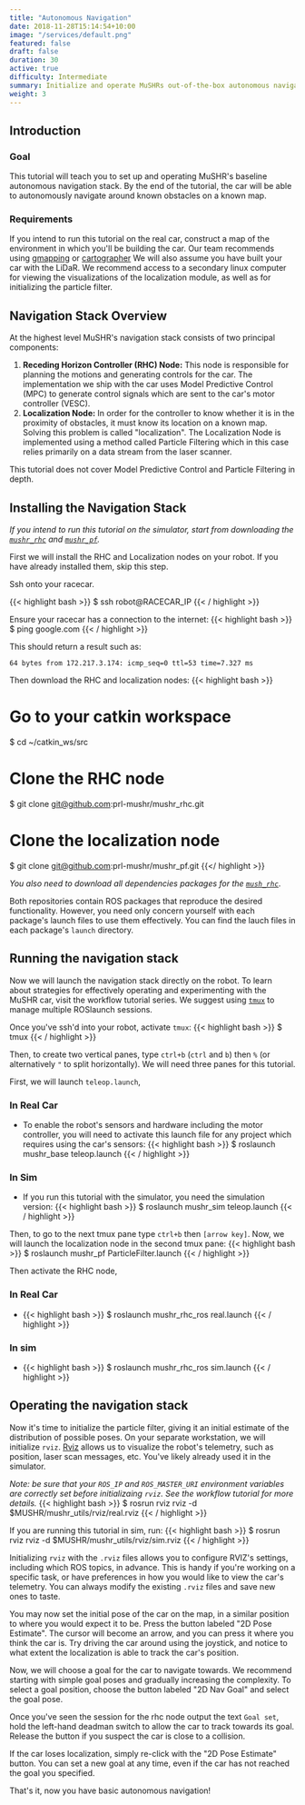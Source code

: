 ```yaml
---
title: "Autonomous Navigation"
date: 2018-11-28T15:14:54+10:00
image: "/services/default.png"
featured: false
draft: false
duration: 30
active: true
difficulty: Intermediate
summary: Initialize and operate MuSHRs out-of-the-box autonomous navigation stack!
weight: 3
---
```


## Introduction

### Goal 

This tutorial will teach you to set up and operating MuSHR's baseline autonomous navigation stack. By the end of the tutorial, the car will be able to autonomously navigate around known obstacles on a known map.

### Requirements

If you intend to run this tutorial on the real car, construct a map of the environment in which you'll be building the car. Our team recommends using [gmapping](https://wiki.ros.org/slam_gmapping) or [cartographer](https://google-cartographer-ros.readthedocs.io/en/latest/) We will also assume you have built your car with the LiDaR. We recommend access to a secondary linux computer for viewing the visualizations of the localization module, as well as for initializing the particle filter.

## Navigation Stack Overview

At the highest level MuSHR's navigation stack consists of two principal components:

1. **Receding Horizon Controller (RHC) Node:** This node is responsible for planning the motions and generating controls for the car. The implementation we ship with the car uses Model Predictive Control (MPC) to generate control signals which are sent to the car's motor controller (VESC).
2. **Localization Node:** In order for the controller to know whether it is in the proximity of obstacles, it must know its location on a known map. Solving this problem is called "localization". The Localization Node is implemented using a method called Particle Filtering which in this case relies primarily on a data stream from the laser scanner.

This tutorial does not cover Model Predictive Control and Particle Filtering in depth.

## Installing the Navigation Stack

*If you intend to run this tutorial on the simulator, start from downloading the [`mushr_rhc`](https://github.com/prl-mushr/mushr_rhc) and [`mushr_pf`](https://github.com/prl-mushr/mushr_pf).*

First we will install the RHC and Localization nodes on your robot. If you have already installed them, skip this step.

Ssh onto your racecar.

{{< highlight bash >}}
$ ssh robot@RACECAR_IP
{{< / highlight >}}

Ensure your racecar has a connection to the internet:
{{< highlight bash >}}
$ ping google.com
{{< / highlight >}}

This should return a result such as:
```
64 bytes from 172.217.3.174: icmp_seq=0 ttl=53 time=7.327 ms
```

Then download the RHC and localization nodes:
{{< highlight bash >}}
# Go to your catkin workspace
$ cd ~/catkin_ws/src
# Clone the RHC node
$ git clone git@github.com:prl-mushr/mushr_rhc.git 
# Clone the localization node
$ git clone git@github.com:prl-mushr/mushr_pf.git
{{</ highlight >}}

*You also need to download all dependencies packages for the [`mush_rhc`](https://github.com/prl-mushr/mushr_rhc)*.

Both repositories contain ROS packages that reproduce the desired functionality. However, you need only concern yourself with each package's launch files to use them effectively. You can find the lauch files in each package's `launch` directory.

## Running the navigation stack

Now we will launch the navigation stack directly on the robot. To learn about strategies for effectively operating and experimenting with the MuSHR car, visit the workflow tutorial series. We suggest using [`tmux`](https://hackernoon.com/a-gentle-introduction-to-tmux-8d784c404340) to manage multiple ROSlaunch sessions.

Once you've ssh'd into your robot, activate `tmux`:
{{< highlight bash >}}
$ tmux
{{< / highlight >}}

Then, to create two vertical panes, type `ctrl+b` (`ctrl` and `b`) then `%` (or alternatively `"` to split horizontally). We will need three panes for this tutorial.

First, we will launch `teleop.launch`, 

### In Real Car
- To enable the robot's sensors and hardware including the motor controller, you will need to activate this launch file for any project which requires using the car's sensors:
{{< highlight bash >}}
$ roslaunch mushr_base teleop.launch
{{< / highlight >}}

### In Sim
- If you run this tutorial with the simulator, you need the simulation version:
{{< highlight bash >}}
$ roslaunch mushr_sim teleop.launch
{{< / highlight >}}

Then, to go to the next tmux pane type `ctrl+b` then `[arrow key]`. Now, we will launch the localization node in the second tmux pane:
{{< highlight bash >}}
$ roslaunch mushr_pf ParticleFilter.launch
{{< / highlight >}}

Then activate the RHC node,

### In Real Car
- {{< highlight bash >}}
$ roslaunch mushr_rhc_ros real.launch
{{< / highlight >}}

### In sim
- {{< highlight bash >}}
$ roslaunch mushr_rhc_ros sim.launch
{{< / highlight >}}


## Operating the navigation stack

Now it's time to initialize the particle filter, giving it an initial estimate of the distribution of possible poses. On your separate workstation, we will initialize `rviz`. [Rviz](http://wiki.ros.org/rviz/UserGuide) allows us to visualize the robot's telemetry, such as position, laser scan messages, etc. You've likely already used it in the simulator.

_Note: be sure that your `ROS_IP` and `ROS_MASTER_URI` environment variables are correctly set before initializaing `rviz`. See the workflow tutorial for more details._
{{< highlight bash >}}
$ rosrun rviz rviz -d $MUSHR/mushr_utils/rviz/real.rviz
{{< / highlight >}}

If you are running this tutorial in sim, run:
{{< highlight bash >}}
$ rosrun rviz rviz -d $MUSHR/mushr_utils/rviz/sim.rviz
{{< / highlight >}}

Initializing `rviz` with the `.rviz` files allows you to configure RVIZ's settings, including which ROS topics, in advance. This is handy if you're working on a specific task, or have preferences in how you would like to view the car's telemetry. You can always modify the existing `.rviz` files and save new ones to taste.

You may now set the initial pose of the car on the map, in a similar position to where you would expect it to be. Press the button labeled "2D Pose Estimate". The cursor will become an arrow, and you can press it where you think the car is. Try driving the car around using the joystick, and notice to what extent the localization is able to track the car's position.

Now, we will choose a goal for the car to navigate towards. We recommend starting with simple goal poses and gradually increasing the complexity. To select a goal position, choose the button labeled "2D Nav Goal" and select the goal pose.

Once you've seen the session for the rhc node output the text `Goal set`, hold the left-hand deadman switch to allow the car to track towards its goal. Release the button if you suspect the car is close to a collision.

If the car loses localization, simply re-click with the "2D Pose Estimate" button. You can set a new goal at any time, even if the car has not reached the goal you specified.

That's it, now you have basic autonomous navigation!